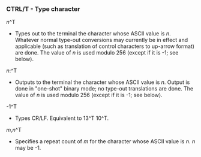 ### CTRL/T - Type character

*n*^T
- Types out to the terminal the character whose ASCII value is *n*. Whatever
normal type-out conversions may currently be in effect and applicable (such
as translation of control characters to up-arrow format) are done. The value
of *n* is used modulo 256 (except if it is -1; see below).

*n*:^T
- Outputs to the terminal the character whose ASCII value is *n*. Output is
done in "one-shot" binary mode; no type-out translations are done. The value
of *n* is used modulo 256 (except if it is -1; see below).

-1^T
- Types CR/LF. Equivalent to 13^T 10^T.

*m*,*n*^T
- Specifies a repeat count of *m* for the character whose ASCII value
is *n*. *n* may be -1.
